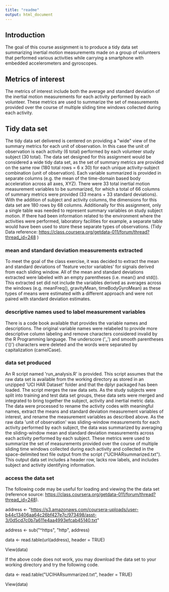 ```yaml
---
title: "readme"
output: html_document
---
```


## Introduction
The goal of this course assignment is to produce a tidy data set summarizing inertial motion measurements made on a group of volunteers that performed various activities while carrying a smartphone with embedded accelerometers and gyroscopes.

## Metrics of interest
The metrics of interest include both the average and standard deviation of the inertial motion measurements for each activity performed by each volunteer. These metrics are used to summarize the set of measurements provided over the course of multiple sliding time windows collected during each activity.

## Tidy data set
The tidy data set delivered is centered on providing a "wide" view of the summary metrics for each unit of observation.  In this case the unit of observation is each activity (6 total) performed by each volunteer study subject (30 total).  The data set designed for this assignment would be considered a wide tidy data set, as the set of summary metrics are provided on the same row (180 total rows = 6 x 30) for each unique activity-subject combination (unit of observation).  Each variable summarized is provided in separate columns (e.g. the mean of the time-domain based body acceleration across all axes, XYZ).  There were 33 total inertial motion measurement variables to be summarized, for which a total of 66 columns of summary metrics were provided (33 means + 33 standard deviations).  With the addition of subject and activity columns, the dimensions for this data set are 180 rows by 68 columns.  Additionally for this assignment, only a single table was needed to represent summary variables on study subject motion.  If there had been information related to the environment where the activities were performed, laboratory facilities for example, a separate table would have been used to store these separate types of observations.
(Tidy Data reference: https://class.coursera.org/getdata-011/forum/thread?thread_id=248 )

### mean and standard deviation measurements extracted
To meet the goal of the class exercise, it was decided to extract the mean and standard deviations of 'feature vector variables' for signals derived from each sliding window.  All of the mean and standard deviations extracted were labeled with an empty parentheses (i.e. mean() and std()).  This extracted set did not include the variables derived as averages across the windows (e.g. meanFreq(), gravityMean, timeBodyGyroMean) as these types of means were estimated with a different approach and were not paired with standard deviation estimates.

### descriptive names used to label measurement variables 
There is a code book available that provides the variable names and descriptions.  The original variable names were relabeled to provide more descriptive column labeling and remove characters considered invalid by the R Programming language.  The underscore ('_') and smooth parentheses ('()') characters were deleted and the words were separated by capitalization (camelCase).

### data set produced
An R script named 'run_analysis.R' is provided.  This script assumes that the raw data set is available from the working directory as stored in an unzipped 'UCI HAR Dataset' folder and that the dplyr packaged has been loaded.  The script merges the raw data sets.  As the study subjects were split into training and test data set groups, these data sets were merged and integrated to bring together the subject, activity and inertial metric data.  The data were processed to rename the activity codes with meaningful names, extract the means and standard deviation measurement variables of interest, and rename the measurement variables as described above.  As the raw data 'unit of observation' was sliding-window measurements for each activity performed by each subject, the data was summarized by averaging the sliding-window mean and standard deviation measurements across each activity performed by each subject.  These metrics were used to summarize the set of measurements provided over the course of multiple sliding time windows collected during each activity and collected in the space-delimited text file output from the script ("UCIHARsummarized.txt").  This output data set includes a header row, lacks row labels, and includes subject and activity identifying information.

### access the data set
The following code may be useful for loading and viewing the the data set (reference source: https://class.coursera.org/getdata-011/forum/thread?thread_id=248).
 
address <- "https://s3.amazonaws.com/coursera-uploads/user-b44c13406aa64c26bf427e7c/973498/asst-3/0d5cd7c0b7a611e4aa4993efcab45140.txt"

address <- sub("^https", "http", address)

data <- read.table(url(address), header = TRUE)

View(data)



If the above code does not work, you may download the data set to your working directory and try the following code.

data <- read.table("UCIHARsummarized.txt", header = TRUE)

View(data)


